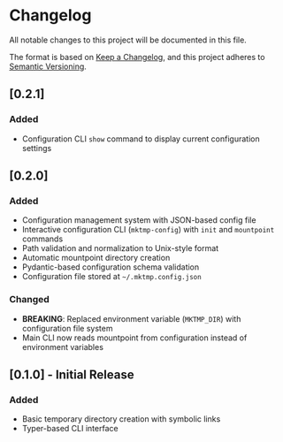 # Changelog

All notable changes to this project will be documented in this file.

The format is based on [Keep a Changelog](https://keepachangelog.com/en/1.0.0/),
and this project adheres to [Semantic Versioning](https://semver.org/spec/v2.0.0.html).

## [0.2.1]

### Added
- Configuration CLI `show` command to display current configuration settings

## [0.2.0]

### Added
- Configuration management system with JSON-based config file
- Interactive configuration CLI (`mktmp-config`) with `init` and `mountpoint` commands
- Path validation and normalization to Unix-style format
- Automatic mountpoint directory creation
- Pydantic-based configuration schema validation
- Configuration file stored at `~/.mktmp.config.json`

### Changed
- **BREAKING**: Replaced environment variable (`MKTMP_DIR`) with configuration file system
- Main CLI now reads mountpoint from configuration instead of environment variables

## [0.1.0] - Initial Release

### Added
- Basic temporary directory creation with symbolic links
- Typer-based CLI interface
